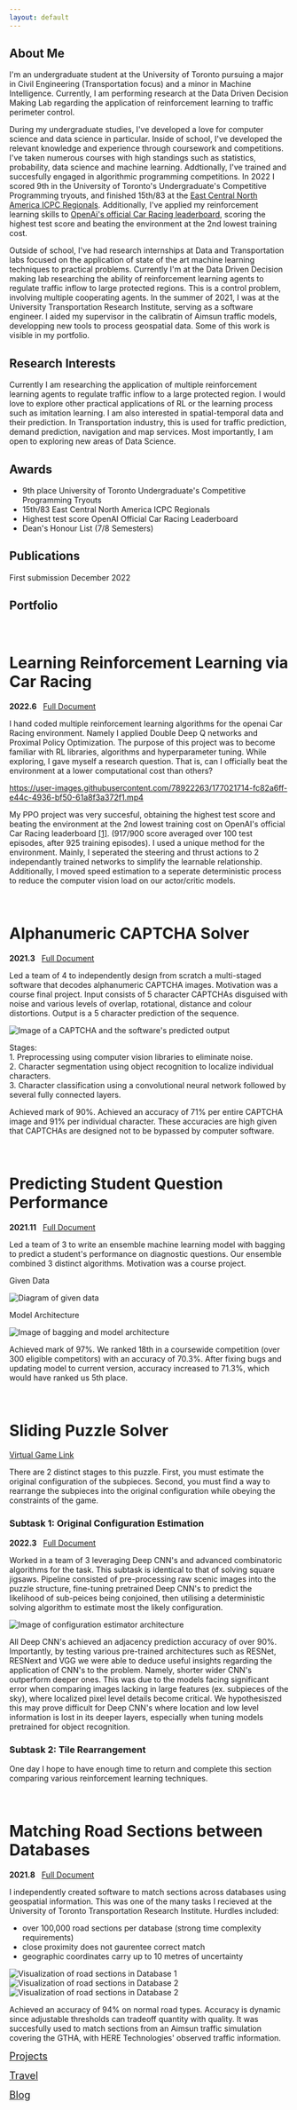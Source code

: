 ```yaml
---
layout: default
---
```

## About Me

I'm an undergraduate student at the University of Toronto pursuing a major in Civil Engineering (Transportation focus) and a minor in Machine Intelligence. Currently, I am performing research at the Data Driven Decision Making Lab regarding the application of reinforcement learning to traffic perimeter control.

During my undergraduate studies, I've developed a love for computer science and data science in particular. Inside of school, I've developed the relevant knowledge and experience through coursework and competitions. I've taken numerous courses with high standings such as statistics, probability, data science and machine learning. Addtionally, I've trained and succesfully engaged in algorithmic programming competitions. In 2022 I scored 9th in the University of Toronto's Undergraduate's Competitive Programming tryouts, and finished 15th/83 at the [East Central North America ICPC Regionals](https://icpc.global/regionals/finder/East-Central-NA-2021/standings). Additionally, I've applied my reinforcement learning skills to [OpenAi's official Car Racing leaderboard](https://github.com/openai/gym/wiki/Leaderboard), scoring the highest test score and beating the environment at the 2nd lowest training cost.

Outside of school, I've had research internships at Data and Transportation labs focused on the application of state of the art machine learning techniques to practical problems. Currently I'm at the Data Driven Decision making lab researching the ability of reinforcement learning agents to regulate traffic inflow to large protected regions. This is a control problem, involving multiple cooperating agents. In the summer of 2021, I was at the University Transportation Research Institute, serving as a software engineer. I aided my supervisor in the calibratin of Aimsun traffic models, developping new tools to process geospatial data. Some of this work is visible in my portfolio. 

## Research Interests
Currently I am researching the application of multiple reinforcement learning agents to regulate traffic inflow to a large protected region. I would love to explore other practical applications of RL or the learning process such as imitation learning. I am also interested in spatial-temporal data and their prediction. In Transportation industry, this is used for traffic prediction, demand prediction, navigation and map services. Most importantly, I am open to exploring new areas of Data Science.

## Awards

- 9th place University of Toronto Undergraduate's Competitive Programming Tryouts
- 15th/83 East Central North America ICPC Regionals
- Highest test score OpenAI Official Car Racing Leaderboard
- Dean's Honour List (7/8 Semesters) 

## Publications

First submission December 2022

## Portfolio

&nbsp;
# Learning Reinforcement Learning via Car Racing

**2022.6** &nbsp; [Full Document](https://github.com/Ceudan/Car-Racing)

I hand coded multiple reinforcement learning algorithms for the openai Car Racing environment. Namely I applied Double Deep Q networks and Proximal Policy Optimization. The purpose of this project was to become familiar with RL libraries, algorithms and hyperparameter tuning. While exploring, I gave myself a research question. That is, can I officially beat the environment at a lower computational cost than others?

https://user-images.githubusercontent.com/78922263/177021714-fc82a6ff-e44c-4936-bf50-61a8f3a372f1.mp4

My PPO project was very succesful, obtaining the highest test score and beating the environment at the 2nd lowest training cost on OpenAI's official Car Racing leaderboard [[1]](https://github.com/openai/gym/wiki/Leaderboard). (917/900 score averaged over 100 test episodes, after 925 training episodes). I used a unique method for the environment. Mainly, I seperated the steering and thrust actions to 2 independantly trained networks to simplify the learnable relationship. Additionally, I moved speed estimation to a seperate deterministic process to reduce the computer vision load on our actor/critic models. 

&nbsp;

# Alphanumeric CAPTCHA Solver

**2021.3** &nbsp; [Full Document](https://github.com/Ceudan/Alphanumeric-CAPTCHA-Solver)

Led a team of 4 to independently design from scratch a multi-staged software that decodes alphanumeric CAPTCHA images. Motivation was a course final project. Input consists of 5 character CAPTCHAs disguised with noise and various levels of overlap, rotational, distance and colour distortions. Output is a 5 character prediction of the sequence.

![Image of a CAPTCHA and the software's predicted output](images/output.png) 

Stages:
\
&#8291;1. Preprocessing using computer vision libraries to eliminate noise.
\
&#8291;2. Character segmentation using object recognition to localize individual characters.
\
&#8291;3. Character classification using a convolutional neural network followed by several fully connected layers.

Achieved mark of 90%. Achieved an accuracy of 71% per entire CAPTCHA image and 91% per individual character. These accuracies are high given that CAPTCHAs are designed not to be bypassed by computer software. 

&nbsp;

<!-- Skills Learned: computer vision libraries, image processing, deep-learning, generating custom train data -->

# Predicting Student Question Performance

**2021.11** &nbsp; [Full Document](https://github.com/Ceudan/Predicting-Student-Question-Performance)

Led a team of 3 to write an ensemble machine learning model with bagging to predict a student's performance on diagnostic questions. Our ensemble combined 3 distinct algorithms. Motivation was a course project.

Given Data

![Diagram of given data](images/sparse_matrix.png)

Model Architecture

![Image of bagging and model architecture](images/Architecture.png)

Achieved mark of 97%. We ranked 18th in a coursewide competition (over 300 eligible competitors) with an accuracy of 70.3%. After fixing bugs and updating model to current version, accuracy increased to 71.3%, which would have ranked us 5th place.

&nbsp;

<!-- Skills Learned: pytorch, autograd, optimization, bagging, ensemble -->

# Sliding Puzzle Solver
[Virtual Game Link](https://www.proprofsgames.com/puzzle/sliding/mona-lisaq/)

There are 2 distinct stages to this puzzle. First, you must estimate the original configuration of the subpieces. Second, you must find a way to rearrange the subpieces into the original configuration while obeying the constraints of the game.

### Subtask 1: Original Configuration Estimation

**2022.3** &nbsp; [Full Document](https://github.com/Ceudan/Sliding-Puzzle-Solver/blob/main/README.pdf)

Worked in a team of 3 leveraging Deep CNN's and advanced combinatoric algorithms for the task. This subtask is identical to that of solving square jigsaws. Pipeline consisted of pre-processing raw scenic images into the puzzle structure, fine-tuning pretrained Deep CNN's to predict the likelihood of sub-peices being conjoined, then utilising a deterministic solving algorithm to estimate most the likely configuration.

![Image of configuration estimator architecture](images/Solver_Architecture.png)

All Deep CNN's achieved an adjacency prediction accuracy of over 90%. Importantly, by testing various pre-trained architectures such as RESNet, RESNext and VGG we were able to deduce useful insights regarding the application of CNN's to the problem. Namely, shorter wider CNN's outperform deeper ones. This was due to the models facing significant error when comparing images lacking in large features (ex. subpieces of the sky), where localized pixel level details become critical. We hypothesiszed this may prove difficult for Deep CNN's where location and low level information is lost in its deeper layers, especially when tuning models pretrained for object recognition. 


### Subtask 2: Tile Rearrangement
One day I hope to have enough time to return and complete this section comparing various reinforcement learning techniques.

&nbsp;

# Matching Road Sections between Databases

**2021.8** &nbsp; [Full Document](https://github.com/Ceudan/Match-Roads-Between-Databases)

I independently created software to match sections across databases using geospatial information. This was one of the many tasks I recieved at the University of Toronto Transportation Research Institute. Hurdles included:
- over 100,000 road sections per database (strong time complexity requirements)
- close proximity does not gaurentee correct match
- geographic coordinates carry up to 10 metres of uncertainty



![Visualization of road sections in Database 1](images/ex1_HERE.png) ![Visualization of road sections in Database 2](images/ex1_aimsun.png) ![Visualization of road sections in Database 2](images/ex1_match_background.png) 


Achieved an accuracy of 94% on normal road types. Accuracy is dynamic since adjustable thresholds can tradeoff quantity with quality. It was succesfully used to match sections from an Aimsun traffic simulation covering the GTHA, with HERE Technologies' observed traffic information.

<!-- Skills Learned: GeoPandas, GIS, shapefiles, search algorithms, matrix/array time dependancies-->





<span style="font-size:18px;">[Projects](./projects.html)</span>

<span style="font-size:18px;">[Travel](./travel.html)</span>

<span style="font-size:18px;">[Blog](./blog.html)</span>
